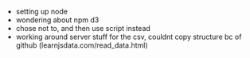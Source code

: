 - setting up node
- wondering about npm d3 
- chose not to, and then use script instead
- working around server stuff for the csv, couldnt copy structure bc of github
(learnjsdata.com/read_data.html)
